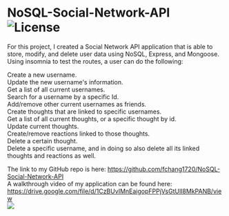 # NoSQL-Social-Network-API ![License](https://img.shields.io/badge/License-MIT-yellowgreen)

For this project, I created a Social Network API application that is able to store, modify, and delete user data using NoSQL, Express, and Mongoose. Using insomnia to test the routes, a user can do the following:  

Create a new username.  
Update the new username's information.  
Get a list of all current usernames.  
Search for a username by a specific Id.  
Add/remove other current usernames as friends.  
Create thoughts that are linked to specific usernames.  
Get a list of all current thoughts, or a specific thought by id.  
Update current thoughts.  
Create/remove reactions linked to those thoughts.  
Delete a certain thought.  
Delete a specific username, and in doing so also delete all its linked thoughts and reactions as well.  

The link to my GitHub repo is here: https://github.com/fchang1720/NoSQL-Social-Network-API  
A walkthrough video of my application can be found here: https://drive.google.com/file/d/1CzBUvIMnEaigopFPPjVsGtUlI8MkPANB/view  
![](https://drive.google.com/file/d/1CzBUvIMnEaigopFPPjVsGtUlI8MkPANB/view)
